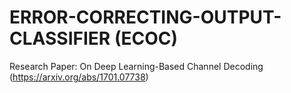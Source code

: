 # ERROR-CORRECTING-OUTPUT-CLASSIFIER (ECOC)
Research Paper: On Deep Learning-Based Channel Decoding (https://arxiv.org/abs/1701.07738)
